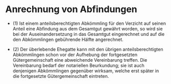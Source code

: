 # Anrechnung von Abfindungen

- (1) Ist einem anteilsberechtigten Abkömmling für den Verzicht auf seinen Anteil eine Abfindung aus dem Gesamtgut gewährt worden, so wird sie bei der Auseinandersetzung in das Gesamtgut eingerechnet und auf die den Abkömmlingen gebührende Hälfte angerechnet.

- (2) Der überlebende Ehegatte kann mit den übrigen anteilsberechtigten Abkömmlingen schon vor der Aufhebung der fortgesetzten Gütergemeinschaft eine abweichende Vereinbarung treffen. Die Vereinbarung bedarf der notariellen Beurkundung; sie ist auch denjenigen Abkömmlingen gegenüber wirksam, welche erst später in die fortgesetzte Gütergemeinschaft eintreten.

